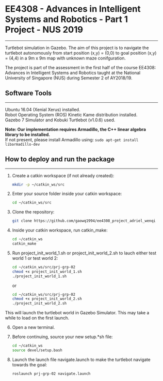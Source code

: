 # EE4308 - Advances in Intelligent Systems and Robotics - Part 1 Project - NUS 2019 #
------------------------------
Turtlebot simulation in Gazebo. The aim of this project is to navigate the turtlebot autonomously from start position (x,y) = (0,0) to goal position (x,y) = (4,4) in a 9m x 9m map with unknown maze conifguration.

The project is part of the assessment in the first half of the course EE4308: Advances in Intelligent Systems and Robotics taught at the National University of Singapore (NUS) during Semester 2 of AY2018/19. 


## Software Tools ##
------------------------------
Ubuntu 16.04 (Xenial Xerus) installed.  
Robot Operating System (ROS) Kinetic Kame distribution installed.  
Gazebo 7 Simulator and Kobuki Turtlebot (v1.0.6) used.  

**Note: Our implementation requires Armadillo, the C++ linear algebra library to be installed.**  
If not present, please install Armadillo using:
	```
	sudo apt-get install libarmadillo-dev
	```
	


## How to deploy and run the package ## 
-------------------------------
1. Create a catkin workspace (if not already created):
	```bash
	mkdir -p ~/catkin_ws/src
	```

2. Enter your source folder inside your catkin workspace:
	```bash
	cd ~/catkin_ws/src
	```

3. Clone the repository: 
	```bash
	git clone https://github.com/gaowq1994/ee4308_project_adriel_wenqi prj-grp-02
	```

4. Inside your catkin workspace, run catkin_make:
	```bash
	cd ~/catkin_ws
	catkin_make
	```

5. Run project\_init\_world_1.sh or project\_init\_world_2.sh to lauch either test world 1 or test world 2:
	```bash
	cd ~/catkin_ws/src/prj-grp-02
	chmod +x project_init_world_1.sh
	./project_init_world_1.sh
	```
	or

	```bash
	cd ~/catkin_ws/src/prj-grp-02
	chmod +x project_init_world_2.sh
	./project_init_world_2.sh
	```

This will launch the turtlebot world in Gazebo Simulator. This may take a while to load on the first launch.

6. Open a new terminal.

7. Before continuing, source your new setup.*sh file:

	```bash
	cd ~/catkin_ws
	source devel/setup.bash
	```

8. Launch the launch file navigate.launch to make the turtlebot navigate towards the goal:

	```bash
	roslaunch prj-grp-02 navigate.launch 
	```

